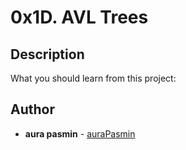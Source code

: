 # 0x1D. AVL Trees

## Description
What you should learn from this project:
## Author
* **aura pasmin** - [auraPasmin](https://github.com/auraPasm)
